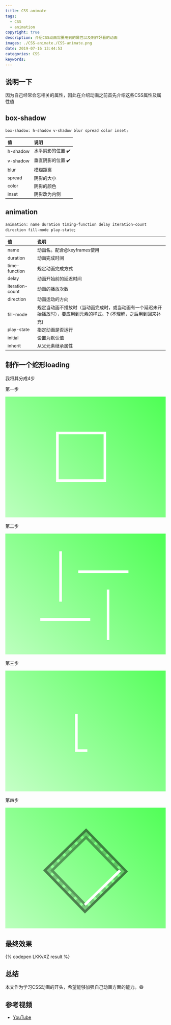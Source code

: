 ```yaml
---
title: CSS-animate
tags:
  - CSS
  - animation
copyright: true
description: 介绍CSS动画需要用到的属性以及制作好看的动画
images: ./CSS-animate./CSS-animate.png
date: 2019-07-16 13:44:53
categories: CSS
keywords:
---
```


## 说明一下

因为自己经常会忘相关的属性，因此在介绍动画之前首先介绍这些CSS属性及属性值

## box-shadow

`box-shadow: h-shadow v-shadow blur spread color inset;`

| 值 | 说明 |
| :--- | :--- |
| h-shadow | 水平阴影的位置 :heavy_check_mark: |
| v-shadow | 垂直阴影的位置 :heavy_check_mark: |
| blur | 模糊距离 |
| spread | 阴影的大小 |
| color | 阴影的颜色 |
| inset | 阴影改为内侧 |

## animation

`animation: name duration timing-function delay iteration-count direction fill-mode play-state;`

| 值 | 说明 |
| :--- | :--- |
| name | 动画名。配合@keyframes使用 |
| duration | 动画完成时间 |
| time-function | 规定动画完成方式 |
| delay | 动画开始前的延迟时间 |
| iteration-count | 动画的播放次数 |
| direction | 动画运动的方向 |
| fill-mode | 规定当动画不播放时（当动画完成时，或当动画有一个延迟未开始播放时），要应用到元素的样式。:question: (不理解，之后用到回来补充) |
| play-state | 指定动画是否运行 |
| initial | 设置为默认值 |
| inherit | 从父元素继承属性 |

## 制作一个蛇形loading

我将其分成4步

第一步

![第一步](./CSS-animate/first-step.png)

第二步

![第二步](./CSS-animate/second-step.png)

第三步

![第三步](./CSS-animate/third-step.png)


第四步

![第四步](./CSS-animate/forth-step.png)


## 最终效果

{% codepen LKKvXZ result %}

## 总结

本文作为学习CSS动画的开头，希望能够加强自己动画方面的能力。:smile:

## 参考视频

- [YouTube](https://www.youtube.com/watch?v=MajaScL0lCs)